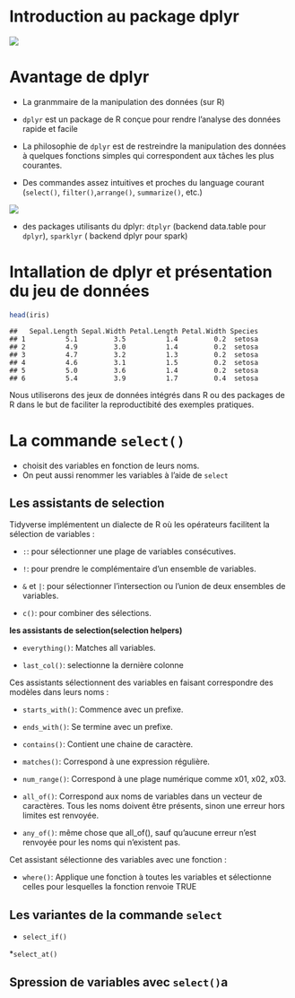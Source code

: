 Introduction au package dplyr
================

![](https://i.ytimg.com/vi/M2QuERvxwm0/maxresdefault.jpg)

# Avantage de dplyr

-   La granmmaire de la manipulation des données (sur R)

-   `dplyr` est un package de R conçue pour rendre l’analyse des données
    rapide et facile

-   La philosophie de `dplyr` est de restreindre la manipulation des
    données à quelques fonctions simples qui correspondent aux tâches
    les plus courantes.

-   Des commandes assez intuitives et proches du language courant
    (`select()`, `filter()`,`arrange()`, `summarize()`, etc.)

![](https://miro.medium.com/max/2000/1*NXRsFH_12sfj79W-P4qI0Q.png)

-   des packages utilisants du dplyr: `dtplyr` (backend data.table pour
    `dplyr`), `sparklyr` ( backend dplyr pour spark)

# Intallation de dplyr et présentation du jeu de données

``` r
head(iris)
```

    ##   Sepal.Length Sepal.Width Petal.Length Petal.Width Species
    ## 1          5.1         3.5          1.4         0.2  setosa
    ## 2          4.9         3.0          1.4         0.2  setosa
    ## 3          4.7         3.2          1.3         0.2  setosa
    ## 4          4.6         3.1          1.5         0.2  setosa
    ## 5          5.0         3.6          1.4         0.2  setosa
    ## 6          5.4         3.9          1.7         0.4  setosa

Nous utiliserons des jeux de données intégrés dans R ou des packages de
R dans le but de faciliter la reproductibité des exemples pratiques.

# La commande `select()`

-   choisit des variables en fonction de leurs noms.
-   On peut aussi renommer les variables à l’aide de `select`

## Les assistants de selection

Tidyverse implémentent un dialecte de R où les opérateurs facilitent la
sélection de variables :

-   `:`: pour sélectionner une plage de variables consécutives.

-   `!`: pour prendre le complémentaire d’un ensemble de variables.

-   `&` et `|`: pour sélectionner l’intersection ou l’union de deux
    ensembles de variables.

-   `c()`: pour combiner des sélections.

**les assistants de selection(selection helpers)**

-   `everything()`: Matches all variables.

-   `last_col()`: selectionne la dernière colonne

Ces assistants sélectionnent des variables en faisant correspondre des
modèles dans leurs noms :

-   `starts_with()`: Commence avec un prefixe.

-   `ends_with()`: Se termine avec un prefixe.

-   `contains()`: Contient une chaine de caractère.

-   `matches()`: Correspond à une expression régulière.

-   `num_range()`: Correspond à une plage numérique comme x01, x02, x03.

-   `all_of()`: Correspond aux noms de variables dans un vecteur de
    caractères. Tous les noms doivent être présents, sinon une erreur
    hors limites est renvoyée.

-   `any_of()`: même chose que all_of(), sauf qu’aucune erreur n’est
    renvoyée pour les noms qui n’existent pas.

Cet assistant sélectionne des variables avec une fonction :

-   `where()`: Applique une fonction à toutes les variables et
    sélectionne celles pour lesquelles la fonction renvoie TRUE

## Les variantes de la commande `select`

-   `select_if()`

\*`select_at()`

## Spression de variables avec `select()`a
